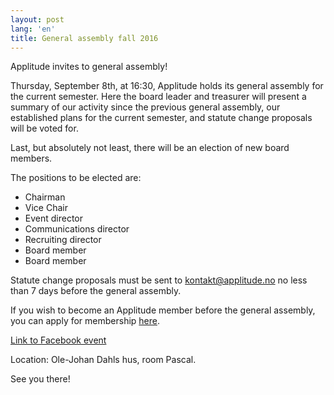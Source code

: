 ```yaml
---
layout: post
lang: 'en'
title: General assembly fall 2016
---
```

Applitude invites to general assembly!

Thursday, September 8th, at 16:30, Applitude holds its general assembly for the current semester. Here the board leader and treasurer will present a summary of our activity since the previous general assembly, our established plans for the current semester, and statute change proposals will be voted for.

Last, but absolutely not least, there will be an election of new board members.

The positions to be elected are:

- Chairman
- Vice Chair
- Event director
- Communications director
- Recruiting director
- Board member
- Board member

Statute change proposals must be sent to kontakt@applitude.no no less than 7 days before the general assembly.

If you wish to become an Applitude member before the general assembly, you can apply for membership [here](https://goo.gl/9APQdJ).

[Link to Facebook event](https://www.facebook.com/events/1718054161793948/)

Location: Ole-Johan Dahls hus, room Pascal.

See you there!
